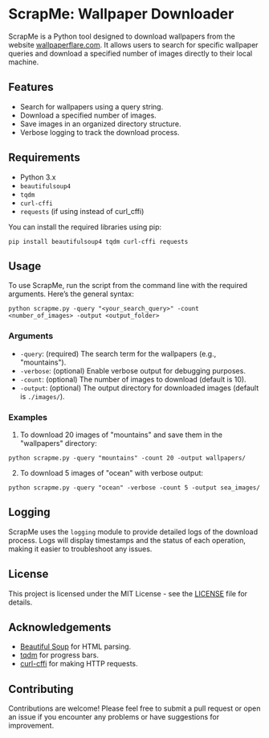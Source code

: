 # ScrapMe: Wallpaper Downloader

ScrapMe is a Python tool designed to download wallpapers from the website [wallpaperflare.com](https://www.wallpaperflare.com). It allows users to search for specific wallpaper queries and download a specified number of images directly to their local machine.

## Features

- Search for wallpapers using a query string.
- Download a specified number of images.
- Save images in an organized directory structure.
- Verbose logging to track the download process.

## Requirements

- Python 3.x
- `beautifulsoup4`
- `tqdm`
- `curl-cffi`
- `requests` (if using instead of curl_cffi)

You can install the required libraries using pip:

```
pip install beautifulsoup4 tqdm curl-cffi requests
```

## Usage

To use ScrapMe, run the script from the command line with the required arguments. Here’s the general syntax:

```
python scrapme.py -query "<your_search_query>" -count <number_of_images> -output <output_folder>
```

### Arguments

- `-query`: (required) The search term for the wallpapers (e.g., "mountains").
- `-verbose`: (optional) Enable verbose output for debugging purposes.
- `-count`: (optional) The number of images to download (default is 10).
- `-output`: (optional) The output directory for downloaded images (default is `./images/`).

### Examples

1. To download 20 images of "mountains" and save them in the "wallpapers" directory:
```
python scrapme.py -query "mountains" -count 20 -output wallpapers/
```

2. To download 5 images of "ocean" with verbose output:
```
python scrapme.py -query "ocean" -verbose -count 5 -output sea_images/
```

## Logging

ScrapMe uses the `logging` module to provide detailed logs of the download process. Logs will display timestamps and the status of each operation, making it easier to troubleshoot any issues.

## License

This project is licensed under the MIT License - see the [LICENSE](LICENSE) file for details.

## Acknowledgements

- [Beautiful Soup](https://www.crummy.com/software/BeautifulSoup/bs4/doc/) for HTML parsing.
- [tqdm](https://tqdm.github.io/) for progress bars.
- [curl-cffi](https://github.com/kevinsawicki/curl-cffi) for making HTTP requests.

## Contributing

Contributions are welcome! Please feel free to submit a pull request or open an issue if you encounter any problems or have suggestions for improvement.
